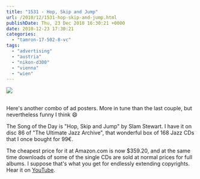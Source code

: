 ```yaml
---
title: "1531 - Hop, Skip and Jump"
url: /2010/12/1531-hop-skip-and-jump.html
publishDate: Thu, 23 Dec 2010 16:30:21 +0000
date: 2010-12-23 17:30:21
categories: 
  - "tamron-17-502-8-vc"
tags: 
  - "advertising"
  - "austria"
  - "nikon-d300"
  - "vienna"
  - "wien"
---
```

<div class="container">
<div class="center"><a target="_blank" href="https://d25zfm9zpd7gm5.cloudfront.net/1200x1200/2010/20101223_084956_ps.jpg"><img src="https://d25zfm9zpd7gm5.cloudfront.net/0600x0600/2010/20101223_084956_ps.jpg" /></a></div>
</div>
<br />

Here's another combo of ad posters. More in tune than the last couple, but nevertheless funny I think 😄

 The Song of the Day is "Hop, Skip and Jump" by Slam Stewart. I have it on disc 86 of "The Ultimate Jazz Archive", that wonderful box of 168 Jazz CDs that I once bought for 99€.

The cheapest price for it at Amazon.com is now $359.20, and at the same time downloads of some of the single CDs are sold at normal prices for full albums. I suppose that's what you get for endlessly extending copyrights. Hear it on <a target="_blank" href="http://www.youtube.com/watch?v=Ne4aaF7x1C8">YouTube</a>.
